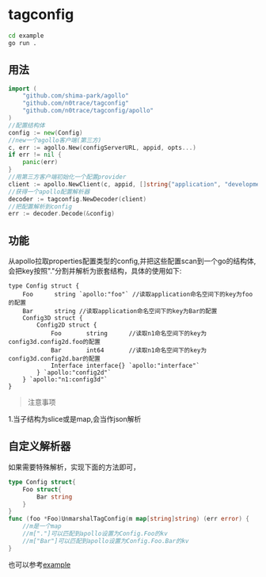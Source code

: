# tagconfig

```sh
cd example
go run .
```

## 用法


```go
import (
	"github.com/shima-park/agollo"
	"github.com/n0trace/tagconfig"
	"github.com/n0trace/tagconfig/apollo"
)
//配置结构体
config := new(Config)
//new一个agollo客户端(第三方)
c, err := agollo.New(configServerURL, appid, opts...)
if err != nil {
	panic(err)
}
//用第三方客户端初始化一个配置provider
client := apollo.NewClient(c, appid, []string{"application", "development.common-mysql"})
//获得一个apollo配置解析器
decoder := tagconfig.NewDecoder(client)
//把配置解析到config
err := decoder.Decode(&config)
```

## 功能

从apollo拉取properties配置类型的config,并把这些配置scan到一个go的结构体,会把key按照"."分割并解析为嵌套结构，具体的使用如下:

```golang
type Config struct {
	Foo      string `apollo:"foo"` //读取application命名空间下的key为foo的配置
	Bar      string //读取application命名空间下的key为Bar的配置
	Config3D struct {
		Config2D struct {
			Foo       string      //读取n1命名空间下的key为config3d.config2d.foo的配置
			Bar       int64       //读取n1命名空间下的key为config3d.config2d.bar的配置
			Interface interface{} `apollo:"interface"`
		} `apollo:"config2d"`
	} `apollo:"n1:config3d"`
}
```

> 注意事项

1.当子结构为slice或是map,会当作json解析

## 自定义解析器

如果需要特殊解析，实现下面的方法即可，

```go
type Config struct{
    Foo struct{
        Bar string
    }
}
func (foo *Foo)UnmarshalTagConfig(m map[string]string) (err error) {
    //m是一个map
    //m["."]可以匹配到apollo设置为Config.Foo的kv
    //m["Bar"]可以匹配到apollo设置为Config.Foo.Bar的kv
}
```
也可以参考[example](/example)